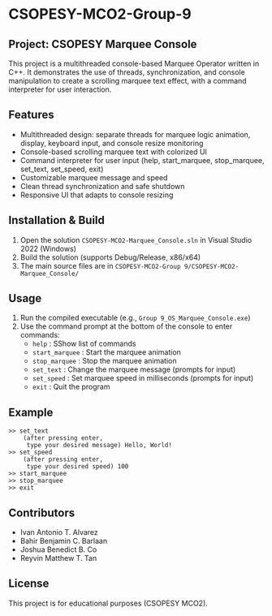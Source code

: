# CSOPESY-MCO2-Group-9

## Project: CSOPESY Marquee Console

This project is a multithreaded console-based Marquee Operator written in C++. It demonstrates the use of threads, synchronization, and console manipulation to create a scrolling marquee text effect, with a command interpreter for user interaction.

## Features
- Multithreaded design: separate threads for marquee logic animation, display, keyboard input, and console resize monitoring
- Console-based scrolling marquee text with colorized UI
- Command interpreter for user input (help, start_marquee, stop_marquee, set_text, set_speed, exit)
- Customizable marquee message and speed
- Clean thread synchronization and safe shutdown
- Responsive UI that adapts to console resizing

## Installation & Build
1. Open the solution `CSOPESY-MCO2-Marquee_Console.sln` in Visual Studio 2022 (Windows)
2. Build the solution (supports Debug/Release, x86/x64)
3. The main source files are in `CSOPESY-MCO2-Group 9/CSOPESY-MCO2-Marquee_Console/`

## Usage
1. Run the compiled executable (e.g., `Group 9_OS_Marquee_Console.exe`)
2. Use the command prompt at the bottom of the console to enter commands:
	- `help` : SShow list of commands
    - `start_marquee` : Start the marquee animation
	- `stop_marquee` : Stop the marquee animation
    - `set_text` : Change the marquee message (prompts for input)
	- `set_speed` : Set marquee speed in milliseconds (prompts for input)
	- `exit` : Quit the program

## Example
```
>> set_text
	(after pressing enter,
	 type your desired message) Hello, World!
>> set_speed
	(after pressing enter,
	 type your desired speed) 100
>> start_marquee
>> stop_marquee
>> exit
```

## Contributors
- Ivan Antonio T. Alvarez
- Bahir Benjamin C. Barlaan
- Joshua Benedict B. Co
- Reyvin Matthew T. Tan

## License
This project is for educational purposes (CSOPESY MCO2).
